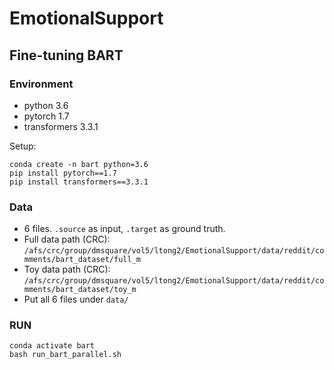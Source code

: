 # EmotionalSupport

## Fine-tuning BART 

### Environment
- python 3.6
- pytorch 1.7
- transformers 3.3.1

Setup:
```
conda create -n bart python=3.6
pip install pytorch==1.7
pip install transformers==3.3.1
```

### Data
- 6 files. `.source` as input, `.target` as ground truth.
- Full data path (CRC): `/afs/crc/group/dmsquare/vol5/ltong2/EmotionalSupport/data/reddit/comments/bart_dataset/full_m`
- Toy data path (CRC): `/afs/crc/group/dmsquare/vol5/ltong2/EmotionalSupport/data/reddit/comments/bart_dataset/toy_m`
- Put all 6 files under `data/`

### RUN
```
conda activate bart
bash run_bart_parallel.sh
```
